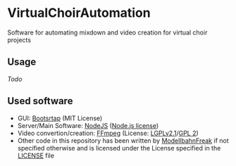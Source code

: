 # VirtualChoirAutomation

Software for automating mixdown and video creation for virtual choir projects

## Usage

_Todo_

## Used software

- GUI: [Bootsrtap](https://getbootstrap.com/) (MIT License)
- Server/Main Software: [NodeJS](https://nodejs.org/) ([Node.js license](https://github.com/nodejs/node/blob/master/LICENSE))
- Video convertion/creation: [FFmpeg](https://www.ffmpeg.org/) (License: [LGPLv2.1](http://www.gnu.org/licenses/old-licenses/lgpl-2.1.html)/[GPL 2](http://www.gnu.org/licenses/old-licenses/gpl-2.0.html))
- Other code in this repository has been written by [ModellbahnFreak](https://github.com/ModellbahnFreak) if not specified otherwise and is licensed under the License specified in the [LICENSE](https://github.com/ModellbahnFreak/VirtualChoirAutomation/blob/master/LICENSE) file